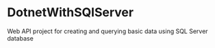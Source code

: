 # DotnetWithSQlServer

Web API project for creating and querying basic data using SQL Server database
